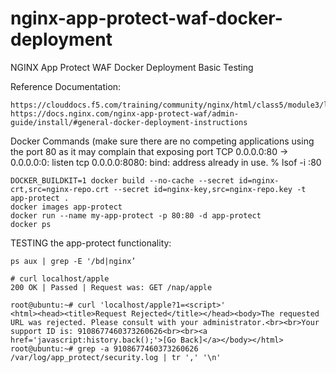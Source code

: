 # nginx-app-protect-waf-docker-deployment
NGINX App Protect WAF Docker Deployment Basic Testing

Reference Documentation:
```
https://clouddocs.f5.com/training/community/nginx/html/class5/module3/lab1/lab1.html
https://docs.nginx.com/nginx-app-protect-waf/admin-guide/install/#general-docker-deployment-instructions
```

Docker Commands (make sure there are no competing applications using the port 80 as it may complain that exposing port TCP 0.0.0.0:80 -> 0.0.0.0:0: listen tcp 0.0.0.0:8080: bind: address already in use.
% lsof -i :80
```
DOCKER_BUILDKIT=1 docker build --no-cache --secret id=nginx-crt,src=nginx-repo.crt --secret id=nginx-key,src=nginx-repo.key -t app-protect .
docker images app-protect
docker run --name my-app-protect -p 80:80 -d app-protect
docker ps
```

TESTING the app-protect functionality: 
 
```
ps aux | grep -E '/bd|nginx’

# curl localhost/apple
200 OK | Passed | Request was: GET /nap/apple
 
root@ubuntu:~# curl 'localhost/apple?1=<script>'
<html><head><title>Request Rejected</title></head><body>The requested URL was rejected. Please consult with your administrator.<br><br>Your support ID is: 9108677460373260626<br><br><a href='javascript:history.back();'>[Go Back]</a></body></html>
root@ubuntu:~# grep -a 9108677460373260626 /var/log/app_protect/security.log | tr ',' '\n'

```
